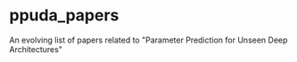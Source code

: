 # ppuda_papers
An evolving list of papers related to "Parameter Prediction for Unseen Deep Architectures"

